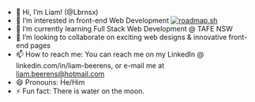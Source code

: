 - 👋 Hi, I’m Liam! (@Lbrnsx)
- 👀 I’m interested in front-end Web Development
<a href="https://roadmap.sh"><img src="https://roadmap.sh/card/tall/66c2a07e837d383f4aee12d0?variant=dark&roadmaps=frontend" alt="roadmap.sh"/></a>
- 🌱 I’m currently learning Full Stack Web Development @ TAFE NSW
- 💞️ I’m looking to collaborate on exciting web designs & innovative front-end pages
- 📫 How to reach me: You can reach me on my LinkedIn @ linkedin.com/in/liam-beerens, or e-mail me at liam.beerens@hotmail.com
- 😄 Pronouns: He/Him
- ⚡ Fun fact: There is water on the moon.

<!---
Lbrnsx/Lbrnsx is a ✨ special ✨ repository because its `README.md` (this file) appears on your GitHub profile.
You can click the Preview link to take a look at your changes.
--->
